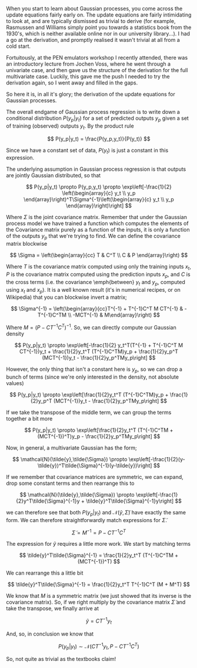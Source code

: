 When you start to learn about Gaussian processes, you come across the update equations fairly early on. The update equations are fairly intimidating to look at, and are typically dismissed as trivial to derive (for example, Rasmussen and Williams simply point you towards a statistics book from the 1930's, which is neither available online nor in our university library...). I had a go at the derivation, and promptly realised it wasn't trivial at all from a cold start.

Fortuitously, at the PEN emulators workshop I recently attended, there was an introductory lecture from Jochen Voss, where he went through a univariate case, and then gave us the structure of the derivation for the full multivariate case. Luckily, this gave me the push I needed to try the derivation again, so I went away and filled in the gaps.

So here it is, in all it's glory; the derivation of the update equations for Gaussian processes.

The overall endgame of Gaussian process regression is to write down a conditional distribution $P(y_p | y_t)$ for a set of predicted outputs $y_p$ given a set of training (observed) outputs $y_t$. By the product rule

$$ P(y_p|y_t) = \frac{P(y_p,y_t)}{P(y_t)} $$

Since we have a constant set of data, $P(y_t)$ is just a constant in this expression.

The underlying assumption in Gaussian process regression is that outputs are jointly Gaussian distributed, so that

$$ P(y_p|y_t) \propto P(y_p,y_t) \propto \exp\left[-\frac{1}{2} \left(\begin{array}{c} y_t \\ y_p \end{array}\right)^T\Sigma^{-1}\left(\begin{array}{c} y_t \\ y_p \end{array}\right)\right] $$

Where $\Sigma$ is the joint covariance matrix. Remember that under the Gaussian process model we have trained a function which computes the elements of the Covariance matrix purely as a function of the inputs, it is only a function of the outputs $y_p$ that we're trying to find. We can define the covariance matrix blockwise

$$ \Sigma = \left(\begin{array}{cc} T & C^T \\ C & P \end{array}\right) $$

Where $T$ is the covariance matrix computed using only the training inputs $x_t$, $P$ is the covariance matrix computed using the prediction inputs $x_p$, and $C$ is the cross terms (i.e. the covariance \emph{between} $y_t$ and $y_p$, computed using $x_t$ and $x_p$). It is a well known result (it's in numerical recipes, or on Wikipedia) that you can blockwise invert a matrix;

$$ \Sigma^{-1} = \left(\begin{array}{cc}T^{-1} + T^{-1}C^T M CT^{-1} & -T^{-1}C^TM \\ -MCT^{-1} & M\end{array}\right) $$

Where $M = (P-CT^{-1}C^T)^{-1}$. So, we can directly compute our Gaussian density

$$ P(y_p|y_t) \propto \exp\left[-\frac{1}{2} y_t^T(T^{-1} + T^{-1}C^T M CT^{-1})y_t + \frac{1}{2}y_t^T (T^{-1}C^TM)y_p + \frac{1}{2}y_p^T (MCT^{-1})y_t - \frac{1}{2}y_p^TMy_p\right] $$

However, the only thing that isn't a constant here is $y_p$, so we can drop a bunch of terms (since we're only interested in the density, not absolute values)

$$ P(y_p|y_t) \propto \exp\left[\frac{1}{2}y_t^T (T^{-1}C^TM)y_p + \frac{1}{2}y_p^T (MCT^{-1})y_t - \frac{1}{2}y_p^TMy_p\right] $$

If we take the transpose of the middle term, we can group the terms together a bit more

$$ P(y_p|y_t) \propto \exp\left[\frac{1}{2}y_t^T (T^{-1}C^TM + (MCT^{-1})^T)y_p - \frac{1}{2}y_p^TMy_p\right] $$

Now, in general, a multivariate Gaussian has the form;

$$ \mathcal{N}(\tilde{y},\tilde{\Sigma}) \propto \exp\left[-\frac{1}{2}(y-\tilde{y})^T\tilde{\Sigma}^{-1}(y-\tilde{y})\right] $$

If we remember that covariance matrices are symmetric, we can expand, drop some constant terms and then rearrange this to

$$ \mathcal{N}(\tilde{y},\tilde{\Sigma}) \propto \exp\left[-\frac{1}{2}y^T\tilde{\Sigma}^{-1}y + \tilde{y}^T\tilde{\Sigma}^{-1}y\right] $$

we can therefore see that both $P(y_p|y_t)$ and $\mathcal{N}(\tilde{y},\tilde{\Sigma})$ have exactly the same form. We can therefore straightforwardly match expressions for $\tilde{\Sigma}$.

$$ \tilde{\Sigma} = M^{-1} = P-CT^{-1}C^T $$

The expression for $\tilde{y}$ requires a little more work. We start by matching terms

$$ \tilde{y}^T\tilde{\Sigma}^{-1} = \frac{1}{2}y_t^T (T^{-1}C^TM + (MCT^{-1})^T) $$

We can rearrange this a little bit

$$ \tilde{y}^T\tilde{\Sigma}^{-1} = \frac{1}{2}y_t^T T^{-1}C^T (M + M^T) $$

We know that $M$ is a symmetric matrix (we just showed that its inverse is the covariance matrix). So, if we right multiply by the covariance matrix $\tilde{\Sigma}$ and take the transpose, we finally arrive at

$$\tilde{y} = CT^{-1}y_t $$

And, so, in conclusion we know that

$$P(y_p|y_t) \sim \mathcal{N}(CT^{-1}y_t, P-CT^{-1}C^T) $$

So, not quite as trivial as the textbooks claim!
